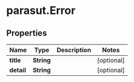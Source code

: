 # parasut.Error

## Properties
Name | Type | Description | Notes
------------ | ------------- | ------------- | -------------
**title** | **String** |  | [optional] 
**detail** | **String** |  | [optional] 


